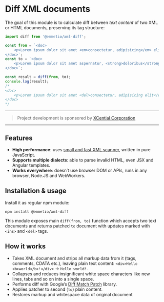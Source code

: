 # Diff XML documents

The goal of this module is to calculate diff between *text content* of two XML or HTML documents, preserving its tag structure:

```js
import diff from '@emmetio/xml-diff';

const from = `<doc>
    <p>Lorem ipsum dolor sit amet <em>consectetur, adipisicing</em> elit.</p>
</doc>`;
const to = `<doc>
    <p>Lorem ipsum dolor sit amet aspernatur, <strong>doloribus</strong> in libero.</p>
</doc>`;

const result = diff(from, to);
console.log(result);
/*
<doc>
    <p>Lorem ipsum dolor sit amet <del>consectetur, adipisicing elit</del><ins>aspernatur, </ins><strong><ins>doloribus</ins></strong><ins> in libero</ins>.</p>
</doc>
*/
```

---
> Project development is sponsored by [XCential Corporation](https://xcential.com)
---

## Features
* **High performance**: uses [small and fast XML scanner](https://github.com/emmetio/html-matcher), written in pure JavaScript.
* **Supports multiple dialects**: able to parse invalid HTML, even JSX and Angular templates.
* **Works everywhere**: doesn’t use browser DOM or APIs, runs in any browser, Node.JS and WebWorkers.

## Installation & usage

Install it as regular npm module:

```
npm install @emmetio/xml-diff
```

This module exposes main `diff(from, to)` function which accepts two text documents and returns patched `to` document with updates marked with `<ins>` and `<del>` tags.

## How it works

* Takes XML document and strips all markup data from it (tags, comments, CDATA etc.), leaving plain text content: `<div>Hello <b>world</b>!</div>` → `Hello world!`.
* Collapses and reduces insignificant white space characters like new lines, tabs and so on into a single space.
* Performs diff with Google’s [Diff Match Patch](https://github.com/google/diff-match-patch) library.
* Applies patcher to second (`to`) plain content.
* Restores markup and whitespace data of original document
